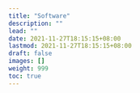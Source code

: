 ```yaml
---
title: "Software"
description: ""
lead: ""
date: 2021-11-27T18:15:15+08:00
lastmod: 2021-11-27T18:15:15+08:00
draft: false
images: []
weight: 999
toc: true
---
```


